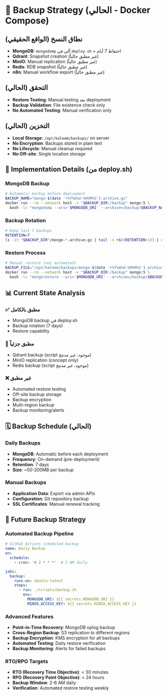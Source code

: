 # 🧰 Backup Strategy (الحالي - Docker Compose)

## نطاق النسخ (الواقع الحقيقي)
- **MongoDB**: `mongodump` آلي في `deploy.sh` + احتفاظ 7 أيام
- **Qdrant**: Snapshot creation (غير مطبق حالياً)
- **MinIO**: Manual replication (غير مطبق حالياً)
- **Redis**: RDB snapshot (غير مطبق حالياً)
- **n8n**: Manual workflow export (غير مطبق حالياً)

## التحقق (الحالي)
- **Restore Testing**: Manual testing بعد deployment
- **Backup Validation**: File existence check only
- **No Automated Testing**: Manual verification only

## التخزين (الحالي)
- **Local Storage**: `/opt/kaleem/backups/` on server
- **No Encryption**: Backups stored in plain text
- **No Lifecycle**: Manual cleanup required
- **No Off-site**: Single location storage

## 🔧 **Implementation Details (من deploy.sh)**

### MongoDB Backup
```bash
# Automatic backup before deployment
BACKUP_NAME="mongo-$(date '+%Y%m%d-%H%M%S').archive.gz"
docker run --rm --network host -v "$BACKUP_DIR:/backup" mongo:5 \
  bash -lc "mongodump --uri='$MONGODB_URI' --archive=/backup/$BACKUP_NAME --gzip"
```

### Backup Rotation
```bash
# Keep last 7 backups
RETENTION=7
ls -1t "$BACKUP_DIR"/mongo-*.archive.gz | tail -n +$((RETENTION+1)) | xargs -r rm -f
```

### Restore Process
```bash
# Manual restore (not automated)
BACKUP_FILE="/opt/kaleem/backups/mongo-$(date '+%Y%m%d-%H%M%S').archive.gz"
docker run --rm --network host -v "$BACKUP_DIR:/backup" mongo:5 \
  bash -lc "mongorestore --uri='$MONGODB_URI' --archive=/backup/$BACKUP_FILE --gzip"
```

## 📊 **Current State Analysis**

### ✅ **مطبق بالكامل**
- MongoDB backup في deploy.sh
- Backup rotation (7 days)
- Restore capability

### 🔄 **مطبق جزئياً**
- Qdrant backup (script موجود، غير مدمج)
- MinIO replication (concept only)
- Redis backup (script موجود، غير مدمج)

### ❌ **غير مطبق**
- Automated restore testing
- Off-site backup storage
- Backup encryption
- Multi-region backup
- Backup monitoring/alerts

## 🗓️ **Backup Schedule (الحالي)**

### Daily Backups
- **MongoDB**: Automatic before each deployment
- **Frequency**: On-demand (pre-deployment)
- **Retention**: 7 days
- **Size**: ~50-200MB per backup

### Manual Backups
- **Application Data**: Export via admin APIs
- **Configuration**: Git repository backup
- **SSL Certificates**: Manual renewal tracking

## 🔮 **Future Backup Strategy**

### Automated Backup Pipeline
```yaml
# GitHub Actions scheduled backup
name: Daily Backup
on:
  schedule:
    - cron: '0 2 * * *'  # 2 AM daily

jobs:
  backup:
    runs-on: ubuntu-latest
    steps:
      - run: ./scripts/backup.sh
        env:
          MONGODB_URI: ${{ secrets.MONGODB_URI }}
          MINIO_ACCESS_KEY: ${{ secrets.MINIO_ACCESS_KEY }}
```

### Advanced Features
- **Point-in-Time Recovery**: MongoDB oplog backup
- **Cross-Region Backup**: S3 replication to different regions
- **Backup Encryption**: KMS encryption for all backups
- **Automated Testing**: Daily restore verification
- **Backup Monitoring**: Alerts for failed backups

### RTO/RPO Targets
- **RTO (Recovery Time Objective)**: < 30 minutes
- **RPO (Recovery Point Objective)**: < 24 hours
- **Backup Window**: 2-6 AM daily
- **Verification**: Automated restore testing weekly
